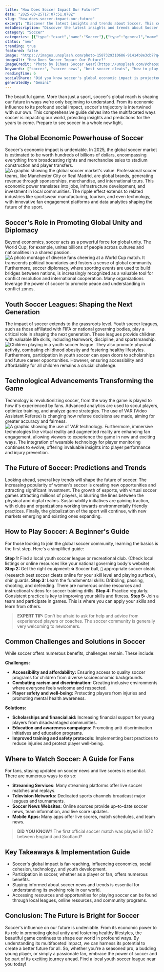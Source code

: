 ```yaml
---
title: "How Does Soccer Impact Our Future?"
date: "2025-03-25T17:07:51.878Z"
slug: "how-does-soccer-impact-our-future"
excerpt: "Discover the latest insights and trends about Soccer. This comprehensive guide covers everything you need to know about Soccer in 2025."
metaDescription: "Discover the latest insights and trends about Soccer. This comprehensive guide covers everything you need to know about Soccer in 2025."
category: "Soccer"
categories: [{"type":"exact","name":"Soccer"},{"type":"general","name":"Sports Business"},{"type":"medium","name":"Sports Marketing"},{"type":"specific","name":"Data Analytics"},{"type":"niche","name":"Player Performance Metrics"}]
status: "new"
trending: true
featured: false
image: "https://images.unsplash.com/photo-1587329310686-91414b8e3cb7?q=85&w=1200&fit=max&fm=webp&auto=compress"
imageAlt: "How Does Soccer Impact Our Future?"
imageCredit: "Photo by [Chaos Soccer Gear](https://unsplash.com/@chaossoccergear) on Unsplash"
keywords: ["soccer", "soccer news", "best soccer cleats", "how to play soccer", "soccer training drills", "youth soccer leagues", "soccer live scores", "buy soccer balls", "professional soccer teams", "where to watch soccer"]
readingTime: 6
socialShare: "Did you know soccer's global economic impact is projected to reach hundreds of billions of dollars in 2025?  Its influence extends far beyond the field, shaping our future in surprising ways."
generatedBy: "Gemini"
---
```




The beautiful game.  More than just a sport, soccer's global reach is shaping our future in ways we're only beginning to understand. From its economic influence to its profound social impact, soccer's trajectory is intertwined with our own. This comprehensive guide delves into the multifaceted ways soccer is impacting our world, providing insights and predictions for the years to come.  Prepare to see soccer in a whole new light.

## The Global Economic Powerhouse of Soccer

Soccer's economic impact is undeniable. In 2025, the global soccer market is estimated to be worth hundreds of billions of dollars, encompassing everything from broadcasting rights and merchandise sales to stadium construction and player transfers.  ![A graphic showing the global soccer market's value](https://images.unsplash.com/photo-1551958219-acbc608c6377?q=85&w=1200&fit=max&fm=webp&auto=compress).  Professional soccer teams, like Manchester City or Real Madrid, are global brands, generating revenue through sponsorships, merchandise, and international tours.  This economic power translates into jobs, infrastructure development, and investment in local communities.  The ripple effect extends to related industries like sportswear manufacturing, tourism, and even technology, with innovative fan engagement platforms and data analytics shaping the future of the sport.

## Soccer's Role in Promoting Global Unity and Diplomacy

Beyond economics, soccer acts as a powerful force for global unity.  The World Cup, for example, unites billions of people across cultures and nationalities in a shared passion.  ![A photo montage of diverse fans cheering at a World Cup match](https://images.unsplash.com/photo-1574629810360-7efbbe195018?q=85&w=1200&fit=max&fm=webp&auto=compress).  It transcends political boundaries and fosters a sense of global community.  Furthermore, soccer diplomacy, where sporting events are used to build bridges between nations, is increasingly recognized as a valuable tool for conflict resolution and international cooperation.  Many organizations leverage the power of soccer to promote peace and understanding in conflict zones.

##  Youth Soccer Leagues: Shaping the Next Generation

The impact of soccer extends to the grassroots level.  Youth soccer leagues, such as those affiliated with FIFA or national governing bodies, play a critical role in shaping the next generation.  These leagues provide children with valuable life skills, including teamwork, discipline, and sportsmanship.  ![Children playing in a youth soccer league](https://images.unsplash.com/photo-1579952363873-27f3bade9f55?q=85&w=1200&fit=max&fm=webp&auto=compress).  They also promote physical activity, combating childhood obesity and fostering healthy lifestyles.  Furthermore, participation in youth soccer can open doors to scholarships and future career opportunities.  However, ensuring accessibility and affordability for all children remains a crucial challenge.

##  Technological Advancements Transforming the Game

Technology is revolutionizing soccer, from the way the game is played to how it's experienced by fans.  Advanced analytics are used to scout players, optimize training, and analyze game strategies.  The use of VAR (Video Assistant Referee) is changing how referee decisions are made, aiming for greater accuracy and fairness.  ![A graphic showing the use of VAR technology](https://images.unsplash.com/photo-1560272564-c83b66b1ad12?q=85&w=1200&fit=max&fm=webp&auto=compress).  Furthermore, immersive technologies like virtual reality and augmented reality are enhancing fan engagement, allowing viewers to experience the game in new and exciting ways.  The integration of wearable technology for player monitoring continues to evolve, offering invaluable insights into player performance and injury prevention.

##  The Future of Soccer: Predictions and Trends

Looking ahead, several key trends will shape the future of soccer.  The increasing popularity of women's soccer is creating new opportunities and attracting significant investment.  The growth of esports, with virtual soccer games attracting millions of players, is blurring the lines between the physical and digital realms.  Sustainability initiatives are gaining traction, with clubs and organizations working towards environmentally friendly practices.  Finally, the globalization of the sport will continue, with new markets emerging and existing ones expanding.

## How to Play Soccer: A Beginner's Guide

For those looking to join the global soccer community, learning the basics is the first step.  Here's a simplified guide:

**Step 1:**  Find a local youth soccer league or recreational club. (Check local listings or online resources like your national governing body's website)
**Step 2:** Get the right equipment:  `⚽️` Soccer ball, `👟` appropriate soccer cleats (research best soccer cleats online for your skill level and playing surface), shin guards.
**Step 3:** Learn the fundamental skills: Dribbling, passing, shooting, and defending.  There are numerous online resources and instructional videos for soccer training drills.
**Step 4:** Practice regularly.  Consistent practice is key to improving your skills and fitness.
**Step 5:** Join a team and participate in games.  This is where you can apply your skills and learn from others.

> **EXPERT TIP:** Don't be afraid to ask for help and advice from experienced players or coaches.  The soccer community is generally very welcoming to newcomers.

## Common Challenges and Solutions in Soccer

While soccer offers numerous benefits, challenges remain.  These include:

**Challenges:**

*   **Accessibility and affordability:** Ensuring access to quality soccer programs for children from diverse socioeconomic backgrounds.
*   **Combating racism and discrimination:** Creating inclusive environments where everyone feels welcome and respected.
*   **Player safety and well-being:** Protecting players from injuries and promoting mental health awareness.

**Solutions:**

*   **Scholarships and financial aid:** Increasing financial support for young players from disadvantaged communities.
*   **Education and awareness campaigns:** Promoting anti-discrimination initiatives and education programs.
*   **Improved training and safety protocols:** Implementing best practices to reduce injuries and protect player well-being.

## Where to Watch Soccer: A Guide for Fans

For fans, staying updated on soccer news and live scores is essential.  There are numerous ways to do so:

* **Streaming Services:** Many streaming platforms offer live soccer matches and replays.
* **Television Networks:**  Dedicated sports channels broadcast major leagues and tournaments.
* **Soccer News Websites:** Online sources provide up-to-date soccer news, team information, and live score updates.
* **Mobile Apps:** Many apps offer live scores, match schedules, and team news.

> **DID YOU KNOW?** The first official soccer match was played in 1872 between England and Scotland?

## Key Takeaways & Implementation Guide

* Soccer's global impact is far-reaching, influencing economics, social cohesion, technology, and youth development.
* Participation in soccer, whether as a player or fan, offers numerous benefits.
* Staying informed about soccer news and trends is essential for understanding its evolving role in our world.
* Accessing resources and opportunities for playing soccer can be found through local leagues, online resources, and community programs.

## Conclusion: The Future is Bright for Soccer

Soccer's influence on our future is undeniable.  From its economic power to its role in promoting global unity and fostering healthy lifestyles, the beautiful game continues to shape our world in profound ways. By understanding its multifaceted impact, we can harness its potential to create a better future for all.  So, whether you're a seasoned pro, a budding young player, or simply a passionate fan, embrace the power of soccer and be part of its exciting journey ahead.  Find a local youth soccer league near you today!

